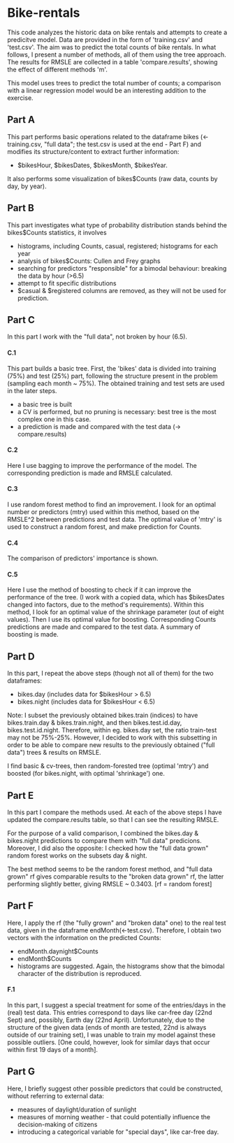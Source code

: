 # Bike-rentals

This code analyzes the historic data on bike rentals and attempts to create a predicitve model.
Data are provided in the form of 'training.csv' and 'test.csv'. The aim was to predict the total counts of bike rentals. In what follows, I present a number of methods, all of them using the tree approach. The results for RMSLE are collected in a table 'compare.results', showing the effect of different methods 'm'.

This model uses trees to predict the total number of counts; a comparison with a linear regression model would be an interesting addition to the exercise.


## Part A
This part performs basic operations related to the dataframe bikes (<-training.csv, "full data"; the test.csv is used at the end - Part F) and modifies its structure/content to extract further information:
- $bikesHour, $bikesDates, $bikesMonth, $bikesYear.

It also performs some visualization of bikes$Counts (raw data, counts by day, by year).
  
  
## Part B 
This part investigates what type of probability distribution stands behind the bikes$Counts statistics, it involves
- histograms, including Counts, casual, registered; histograms for each year
- analysis of bikes$Counts: Cullen and Frey graphs
- searching for predictors "responsible" for a bimodal behaviour: breaking the data by hour (>6.5)
- attempt to fit specific distributions
- $casual & $registered columns are removed, as they will not be used for prediction. 
  
## Part C
In this part I work with the "full data", not broken by hour (6.5).
#### C.1
This part builds a basic tree.
First, the 'bikes' data is divided into training (75%) and test (25%) part, following the structure present in the problem (sampling each month ~ 75%). The obtained training and test sets are used in the later steps.
- a basic tree is built
- a CV is performed, but no pruning is necessary: best tree is the most complex one in this case. 
- a prediction is made and compared with the test data (-> compare.results)

#### C.2
Here I use bagging to improve the performance of the model. The corresponding prediction is made and RMSLE calculated. 

#### C.3 
I use random forest method to find an improvement. I look for an optimal number or predictors (mtry) used within this method, based on the RMSLE^2 between predictions and test data. The optimal value of 'mtry' is used to construct a random forest, and make prediction for Counts. 

#### C.4
The comparison of predictors' importance is shown. 

#### C.5 
Here I use the method of boosting to check if it can improve the performance of the tree. (I work with a copied data, which has $bikesDates changed into factors, due to the method's requirements).
Within this method, I look for an optimal value of the shrinkage parameter (out of eight values). Then I use its optimal value for boosting. Corresponding Counts predictions are made and compared to the test data. A summary of boosting is made. 

## Part D
In this part, I repeat the above steps (though not all of them) for the two dataframes:
- bikes.day (includes data for $bikesHour > 6.5)
- bikes.night (includes data for $bikesHour < 6.5)

Note: I subset the previously obtained bikes.train (indices) to have bikes.train.day & bikes.train.night, and then bikes.test.id.day, bikes.test.id.night. Therefore, within eg. bikes.day set, the ratio train-test may not be 75%-25%. However, I decided to work with this subsetting in order to be able to compare new results to the previously obtained ("full data") trees & results on RMSLE. 

I find basic & cv-trees, then random-forested tree (optimal 'mtry') and boosted (for bikes.night, with optimal 'shrinkage') one.

## Part E
In this part I compare the methods used. 
At each of the above steps I have updated the compare.results table, so that I can see the resulting RMSLE.

For the purpose of a valid comparison, I combined the bikes.day & bikes.night predictions to compare them with "full data" predicions.
Moreover, I did also the opposite: I checked how the "full data grown" random forest works on the subsets day & night. 

The best method seems to be the random forest method, and "full data grown" rf gives comparable results to the "broken data grown" rf, the latter performing slightly better, giving RMSLE ~ 0.3403. [rf = random forest]

## Part F
Here, I apply the rf (the "fully grown" and "broken data" one) to the real test data, given in the dataframe endMonth(<-test.csv). Therefore, I obtain two vectors with the information on the predicted Counts:
- endMonth.daynight$Counts
- endMonth$Counts
- histograms are suggested. 
Again, the histograms show that the bimodal character of the distribution is reproduced. 

#### F.1
In this part, I suggest a special treatment for some of the entries/days in the (real) test data. This entries correspond to days like car-free day (22nd Sept) and, possibly, Earth day (22nd April). Unfortunately, due to the structure of the given data (ends of month are tested, 22nd is always outside of our training set), I was unable to train my model against these possible outliers. 
[One could, however, look for similar days that occur within first 19 days of a month].

## Part G 
Here, I briefly suggest other possible predictors that could be constructed, without referring to external data: 
- measures of daylight/duration of sunlight
- measures of morning weather - that could potentially influence the decision-making of citizens
- introducing a categorical variable for "special days", like car-free day. 








